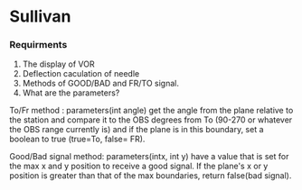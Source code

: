 # Sullivan

### Requirments
1. The display of VOR
2. Deflection caculation of needle 
3. Methods of GOOD/BAD and FR/TO signal.
4. What are the parameters?

To/Fr method : parameters(int angle)
get the angle from the plane relative to the station and compare it to the OBS degrees from To (90-270 or whatever the OBS range currently is) and if the plane is in this boundary, set a boolean to true (true=To, false= FR). 

Good/Bad signal method: parameters(intx, int y)
have a value that is set for the max x and y position to receive a good signal. If the plane's x or y position is greater than that of the max boundaries, return false(bad signal).



